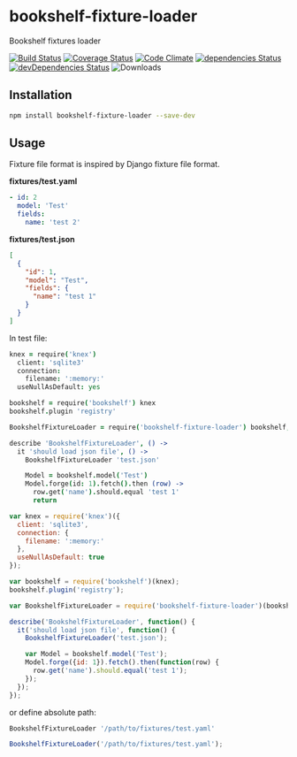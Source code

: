 # bookshelf-fixture-loader

Bookshelf fixtures loader

[![Build Status](https://travis-ci.org/tomi77/node-bookshelf-fixture-loader.svg?branch=master)](https://travis-ci.org/tomi77/node-bookshelf-fixture-loader)
[![Coverage Status](https://coveralls.io/repos/github/tomi77/node-bookshelf-fixture-loader/badge.svg?branch=master)](https://coveralls.io/github/tomi77/node-bookshelf-fixture-loader?branch=master)
[![Code Climate](https://codeclimate.com/github/tomi77/node-bookshelf-fixture-loader/badges/gpa.svg)](https://codeclimate.com/github/tomi77/node-bookshelf-fixture-loader)
[![dependencies Status](https://david-dm.org/tomi77/node-bookshelf-fixture-loader/status.svg)](https://david-dm.org/tomi77/node-bookshelf-fixture-loader)
[![devDependencies Status](https://david-dm.org/tomi77/node-bookshelf-fixture-loader/dev-status.svg)](https://david-dm.org/tomi77/node-bookshelf-fixture-loader?type=dev)
![Downloads](https://img.shields.io/npm/dt/bookshelf-fixture-loader.svg)

## Installation

~~~bash
npm install bookshelf-fixture-loader --save-dev
~~~

## Usage

Fixture file format is inspired by Django fixture file format.

**fixtures/test.yaml**

~~~yaml
- id: 2
  model: 'Test'
  fields:
    name: 'test 2'
~~~

**fixtures/test.json**

~~~json
[
  {
    "id": 1,
    "model": "Test",
    "fields": {
      "name": "test 1"
    }
  }
]
~~~

In test file:

~~~coffeescript
knex = require('knex')
  client: 'sqlite3'
  connection:
    filename: ':memory:'
  useNullAsDefault: yes

bookshelf = require('bookshelf') knex
bookshelf.plugin 'registry'

BookshelfFixtureLoader = require('bookshelf-fixture-loader') bookshelf, __dirname

describe 'BookshelfFixtureLoader', () ->
  it 'should load json file', () ->
    BookshelfFixtureLoader 'test.json'

    Model = bookshelf.model('Test')
    Model.forge(id: 1).fetch().then (row) ->
      row.get('name').should.equal 'test 1'
      return
~~~

~~~js
var knex = require('knex')({
  client: 'sqlite3',
  connection: {
    filename: ':memory:'
  },
  useNullAsDefault: true
});

var bookshelf = require('bookshelf')(knex);
bookshelf.plugin('registry');

var BookshelfFixtureLoader = require('bookshelf-fixture-loader')(bookshelf, __dirname);

describe('BookshelfFixtureLoader', function() {
  it('should load json file', function() {
    BookshelfFixtureLoader('test.json');

    var Model = bookshelf.model('Test');
    Model.forge({id: 1}).fetch().then(function(row) {
      row.get('name').should.equal('test 1');
    });
  });
});
~~~

or define absolute path:

~~~coffeescript
BookshelfFixtureLoader '/path/to/fixtures/test.yaml'
~~~

~~~js
BookshelfFixtureLoader('/path/to/fixtures/test.yaml');
~~~
